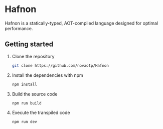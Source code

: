 # Hafnon

Hafnon is a statically-typed, AOT-compiled language designed for optimal performance.

## Getting started

1. Clone the repository

    ```bash
    git clone https://github.com/novaotp/Hafnon
    ```

2. Install the dependencies with npm

    ```bash
    npm install
    ```

3. Build the source code

    ```bash
    npm run build
    ```

4. Execute the transpiled code

    ```bash
    npm run dev
    ```
